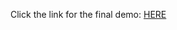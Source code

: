 Click the link for the final demo: [HERE](https://myerauedu-my.sharepoint.com/:p:/g/personal/webbj31_my_erau_edu/EbS_sfTd8dxCiY7eL0sc8mEB_yNYpXq2cRtX04-pTU7V0w?e=f9uo2x)
